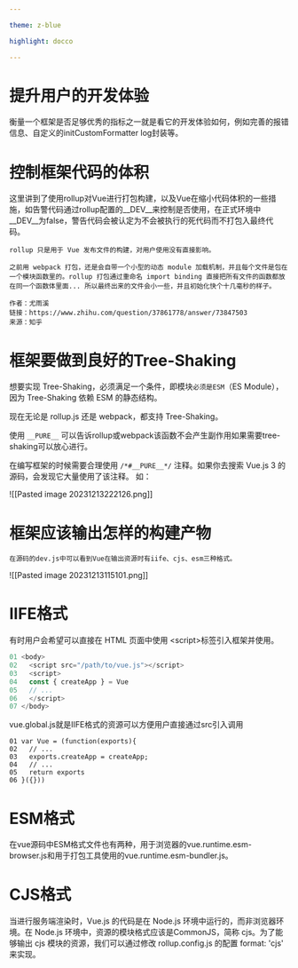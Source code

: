 ```yaml
---

theme: z-blue

highlight: docco

---
```

# 提升用户的开发体验

衡量一个框架是否足够优秀的指标之一就是看它的开发体验如何，例如完善的报错信息、自定义的initCustomFormatter log封装等。

# 控制框架代码的体积

这里讲到了使用rollup对Vue进行打包构建，以及Vue在缩小代码体积的一些措施，如告警代码通过rollup配置的__DEV__来控制是否使用，在正式环境中__DEV__为false，警告代码会被认定为不会被执行的死代码而不打包入最终代码。

	rollup 只是用于 Vue 发布文件的构建，对用户使用没有直接影响。
	
	之前用 webpack 打包，还是会自带一个小型的动态 module 加载机制，并且每个文件是包在一个模块函数里的。rollup 打包通过重命名 import binding 直接把所有文件的函数都放在同一个函数体里面... 所以最终出来的文件会小一些，并且初始化快个十几毫秒的样子。
	  
	作者：尤雨溪  
	链接：https://www.zhihu.com/question/37861778/answer/73847503  
	来源：知乎  

# 框架要做到良好的Tree-Shaking

想要实现 Tree-Shaking，必须满足一个条件，即模块`必须是ESM`（ES Module），因为 Tree-Shaking 依赖 ESM 的静态结构。

现在无论是 rollup.js 还是 webpack，都支持 Tree-Shaking。

使用 `__PURE__` 可以告诉rollup或webpack该函数不会产生副作用如果需要tree-shaking可以放心进行。

在编写框架的时候需要合理使用 `/*#__PURE__*/` 注释。如果你去搜索 Vue.js 3 的源码，会发现它大量使用了该注释。
如：

![[Pasted image 20231213222126.png]]

# 框架应该输出怎样的构建产物
	在源码的dev.js中可以看到Vue在输出资源时有iife、cjs、esm三种格式。

![[Pasted image 20231213115101.png]]
# IIFE格式
有时用户会希望可以直接在 HTML 页面中使用 \<script>标签引入框架并使用。
~~~JavaScript
01 <body>
02   <script src="/path/to/vue.js"></script>
03   <script>
04   const { createApp } = Vue
05   // ...
06   </script>
07 </body>
~~~
vue.global.js就是IIFE格式的资源可以方便用户直接通过src引入调用
~~~
01 var Vue = (function(exports){
02   // ...
03   exports.createApp = createApp;
04   // ...
05   return exports
06 }({}))
~~~

# ESM格式

在vue源码中ESM格式文件也有两种，用于浏览器的vue.runtime.esm-browser.js和用于打包工具使用的vue.runtime.esm-bundler.js。

# CJS格式

当进行服务端渲染时，Vue.js 的代码是在 Node.js 环境中运行的，而非浏览器环境。在 Node.js 环境中，资源的模块格式应该是CommonJS，简称 cjs。为了能够输出 cjs 模块的资源，我们可以通过修改 rollup.config.js 的配置 format: 'cjs' 来实现。

